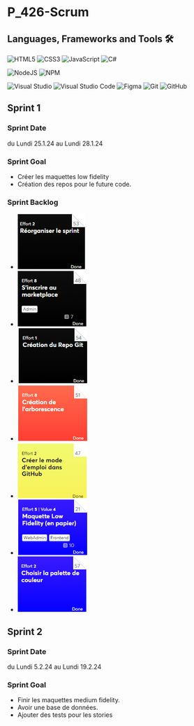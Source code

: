 # P_426-Scrum
## Languages, Frameworks and Tools 🛠
![HTML5](https://img.shields.io/badge/html5-%23E34F26.svg?style=for-the-badge&logo=html5&logoColor=white)
![CSS3](https://img.shields.io/badge/css3-%231572B6.svg?style=for-the-badge&logo=css3&logoColor=white)
![JavaScript](https://img.shields.io/badge/javascript-%23323330.svg?style=for-the-badge&logo=javascript&logoColor=%23F7DF1E)
![C#](https://img.shields.io/badge/c%23-%23239120.svg?style=for-the-badge&logo=csharp&logoColor=white)  

![NodeJS](https://img.shields.io/badge/node.js-6DA55F?style=for-the-badge&logo=node.js&logoColor=white)
![NPM](https://img.shields.io/badge/NPM-%23CB3837.svg?style=for-the-badge&logo=npm&logoColor=white)

![Visual Studio](https://img.shields.io/badge/Visual%20Studio-5C2D91.svg?style=for-the-badge&logo=visual-studio&logoColor=white)
![Visual Studio Code](https://img.shields.io/badge/Visual%20Studio%20Code-0078d7.svg?style=for-the-badge&logo=visual-studio-code&logoColor=white)
![Figma](https://img.shields.io/badge/figma-%23F24E1E.svg?style=for-the-badge&logo=figma&logoColor=white)
![Git](https://img.shields.io/badge/git-%23F05033.svg?style=for-the-badge&logo=git&logoColor=white)
![GitHub](https://img.shields.io/badge/github-%23121011.svg?style=for-the-badge&logo=github&logoColor=white)
## Sprint 1
### Sprint Date
du Lundi 25.1.24 au Lundi 28.1.24
### Sprint Goal
* Créer les maquettes low fidelity
* Création des repos pour le future code.
### Sprint Backlog
* ![Task Reorganiser le sprint](https://github.com/quemet/P_426-Scrum/blob/main/Image/TaskReorganiserSprint.png)
* ![Task S'inscrire au marketPlace](https://github.com/quemet/P_426-Scrum/blob/main/Image/TaskInscrireMarketPlace.png)
* ![Task Creation du Repo Git](https://github.com/quemet/P_426-Scrum/blob/main/Image/TaskCreationGitHub.png)
* ![Task Creation arborescence](https://github.com/quemet/P_426-Scrum/blob/main/Image/TaskCreationArborescence.png)
* ![Task Creation Mode emploi](https://github.com/quemet/P_426-Scrum/blob/main/Image/TaskCreationModeEmploi.png)
* ![Task Maquette Low Fidelity](https://github.com/quemet/P_426-Scrum/blob/main/Image/TaskMaquetteLow.png)
* ![Task Chosir palette](https://github.com/quemet/P_426-Scrum/blob/main/Image/TaskChoisirPalette.png)
## Sprint 2
### Sprint Date
du Lundi 5.2.24 au Lundi 19.2.24
### Sprint Goal
* Finir les maquettes medium fidelity.
* Avoir une base de données.
* Ajouter des tests pour les stories
